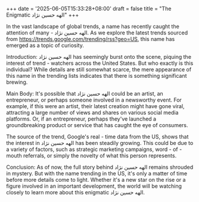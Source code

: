 +++
date = '2025-06-05T15:33:28+08:00'
draft = false
title = "The Enigmatic الهه حسین نژاد"
+++

In the vast landscape of global trends, a name has recently caught the attention of many - الهه حسین نژاد. As we explore the latest trends sourced from https://trends.google.com/trending/rss?geo=US, this name has emerged as a topic of curiosity.

Introduction: الهه حسین نژاد has seemingly burst onto the scene, piquing the interest of trend - watchers across the United States. But who exactly is this individual? While details are still somewhat scarce, the mere appearance of this name in the trending lists indicates that there is something significant brewing.

Main Body: It's possible that الهه حسین نژاد could be an artist, an entrepreneur, or perhaps someone involved in a newsworthy event. For example, if this were an artist, their latest creation might have gone viral, attracting a large number of views and shares on various social media platforms. Or, if an entrepreneur, perhaps they've launched a groundbreaking product or service that has caught the eye of consumers.

The source of the trend, Google's real - time data from the US, shows that the interest in الهه حسین نژاد has been steadily growing. This could be due to a variety of factors, such as strategic marketing campaigns, word - of - mouth referrals, or simply the novelty of what this person represents.

Conclusion: As of now, the full story behind الهه حسین نژاد remains shrouded in mystery. But with the name trending in the US, it's only a matter of time before more details come to light. Whether it's a new star on the rise or a figure involved in an important development, the world will be watching closely to learn more about this enigmatic الهه حسین نژاد.